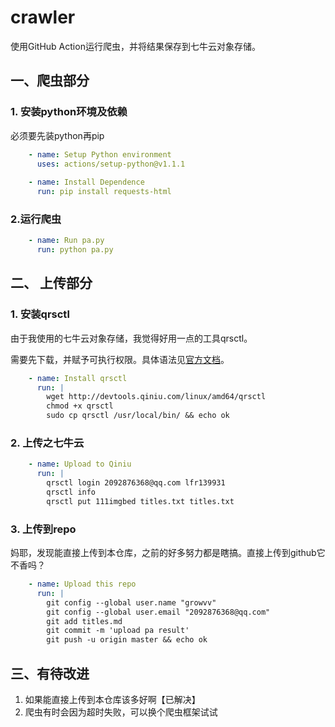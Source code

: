 # crawler
使用GitHub Action运行爬虫，并将结果保存到七牛云对象存储。

## 一、爬虫部分

### 1. 安装python环境及依赖

必须要先装python再pip

```yml
    - name: Setup Python environment
      uses: actions/setup-python@v1.1.1
    
    - name: Install Dependence
      run: pip install requests-html
```

### 2.运行爬虫

```yml
    - name: Run pa.py
      run: python pa.py
```

## 二、 上传部分

### 1. 安装qrsctl

由于我使用的七牛云对象存储，我觉得好用一点的工具qrsctl。

需要先下载，并赋予可执行权限。具体语法见[官方文档](https://developer.qiniu.com/kodo/tools/1300/qrsctl)。

```yml
    - name: Install qrsctl
      run: |
        wget http://devtools.qiniu.com/linux/amd64/qrsctl
        chmod +x qrsctl
        sudo cp qrsctl /usr/local/bin/ && echo ok  
```

### 2. 上传之七牛云
```yml
    - name: Upload to Qiniu
      run: | 
        qrsctl login 2092876368@qq.com lfr139931
        qrsctl info
        qrsctl put 111imgbed titles.txt titles.txt
```

### 3. 上传到repo

妈耶，发现能直接上传到本仓库，之前的好多努力都是瞎搞。直接上传到github它不香吗？

```yml
    - name: Upload this repo
      run: |
        git config --global user.name "growvv"
        git config --global user.email "2092876368@qq.com"
        git add titles.md 
        git commit -m 'upload pa result'
        git push -u origin master && echo ok
```

## 三、有待改进
1. 如果能直接上传到本仓库该多好啊【已解决】
2. 爬虫有时会因为超时失败，可以换个爬虫框架试试
